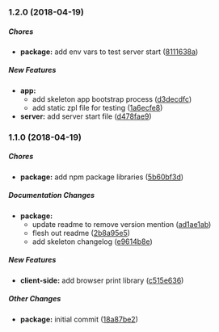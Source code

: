 ### 1.2.0 (2018-04-19)

##### Chores

* **package:**  add env vars to test server start ([8111638a](https://github.com/DaveLo/node-zpl-test/commit/8111638ac138275b4aefcc2f2a2f58881c678395))

##### New Features

* **app:**
  *  add skeleton app bootstrap process ([d3decdfc](https://github.com/DaveLo/node-zpl-test/commit/d3decdfc1a8b2ab6299296164b46cb8eaedd1645))
  *  add static zpl file for testing ([1a6ecfe8](https://github.com/DaveLo/node-zpl-test/commit/1a6ecfe8d764fbd07fe1e8cb022e6c6a7b2aaac3))
* **server:**  add server start file ([d478fae9](https://github.com/DaveLo/node-zpl-test/commit/d478fae93405fce2e0c0f260d846de7250837242))

### 1.1.0 (2018-04-19)

##### Chores

* **package:**  add npm package libraries ([5b60bf3d](https://github.com/DaveLo/node-zpl-test/commit/5b60bf3d51e277dc70a65067f6fc028a0ccf6007))

##### Documentation Changes

* **package:**
  *  update readme to remove version mention ([ad1ae1ab](https://github.com/DaveLo/node-zpl-test/commit/ad1ae1abe16eac74fc51e31a24ac568efaadfd45))
  *  flesh out readme ([2b8a95e5](https://github.com/DaveLo/node-zpl-test/commit/2b8a95e5b84df0ba70dcd5eab9a7522793589395))
  *  add skeleton changelog ([e9614b8e](https://github.com/DaveLo/node-zpl-test/commit/e9614b8e887ab2e97d87dab75840cf4cf950681a))

##### New Features

* **client-side:**  add browser print library ([c515e636](https://github.com/DaveLo/node-zpl-test/commit/c515e6360c080e1005e7d2b4c7ff0c565a760552))

##### Other Changes

* **package:**  initial commit ([18a87be2](https://github.com/DaveLo/node-zpl-test/commit/18a87be2365f93dc494b315fb9d583501de85c0b))

